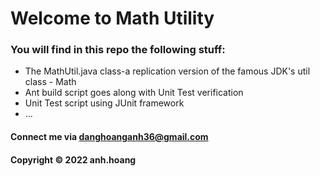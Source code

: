 # Welcome to Math Utility

### You will find in this repo the following stuff:

* The MathUtil.java class-a replication version of the famous JDK's util class - Math 
* Ant build script goes along with Unit Test verification 
* Unit Test script using JUnit framework
* ...

#### Connect me via danghoanganh36@gmail.com

#### Copyright &#169; 2022 anh.hoang